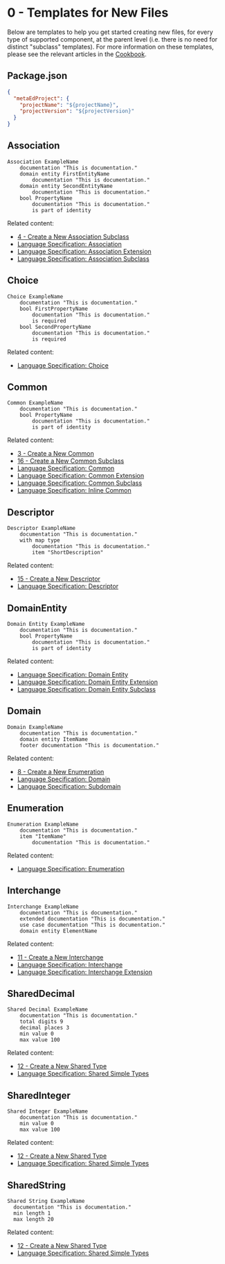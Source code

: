 # 0 - Templates for New Files

Below are templates to help you get started creating new files, for every type
of supported component, at the parent level (i.e. there is no need for distinct
"subclass" templates). For more information on these templates, please see the
relevant articles in the [Cookbook](./readme.mdx).

## Package.json

```json
{
  "metaEdProject": {
    "projectName": "${projectName}",
    "projectVersion": "${projectVersion}"
  }
}
```

## Association

```metaed
Association ExampleName
    documentation "This is documentation."
    domain entity FirstEntityName
        documentation "This is documentation."
    domain entity SecondEntityName
        documentation "This is documentation."
    bool PropertyName
        documentation "This is documentation."
        is part of identity
```

Related content:

* [4 - Create a New Association
    Subclass](./4-create-a-new-association-subclass.md)
* [Language Specification:
    Association](../language-specification/top-level-entities.md)
* [Language Specification: Association
    Extension](../language-specification/top-level-entities.md)
* [Language Specification: Association
    Subclass](../language-specification/top-level-entities.md)

## Choice

```metaed
Choice ExampleName
    documentation "This is documentation."
    bool FirstPropertyName
        documentation "This is documentation."
        is required
    bool SecondPropertyName
        documentation "This is documentation."
        is required
```

Related content:

* [Language Specification:
    Choice](../language-specification/top-level-entities.md)

## Common

```metaed
Common ExampleName
    documentation "This is documentation."
    bool PropertyName
        documentation "This is documentation."
        is part of identity
```

Related content:

* [3 - Create a New Common](./3-create-a-new-common.md)
* [16 - Create a New Common
    Subclass](./16-create-a-new-common-subclass.md)
* [Language Specification:
    Common](../language-specification/top-level-entities.md)
* [Language Specification: Common
    Extension](../language-specification/top-level-entities.md)
* [Language Specification: Common
    Subclass](../language-specification/top-level-entities.md)
* [Language Specification: Inline
    Common](../language-specification/top-level-entities.md)

## Descriptor

```metaed
Descriptor ExampleName
    documentation "This is documentation."
    with map type
        documentation "This is documentation."
        item "ShortDescription"
```

Related content:

* [15 - Create a New Descriptor](./15-create-a-new-descriptor.md)
* [Language Specification:
    Descriptor](../language-specification/top-level-entities.md)

## DomainEntity

```metaed
Domain Entity ExampleName
    documentation "This is documentation."
    bool PropertyName
        documentation "This is documentation."
        is part of identity
```

Related content:

* [Language Specification: Domain
    Entity](../language-specification/top-level-entities.md)
* [Language Specification: Domain Entity
    Extension](../language-specification/top-level-entities.md)
* [Language Specification: Domain Entity
    Subclass](../language-specification/top-level-entities.md)

## Domain

```metaed
Domain ExampleName
    documentation "This is documentation."
    domain entity ItemName
    footer documentation "This is documentation."
```

Related content:

* [8 - Create a New Enumeration](./8-create-a-new-enumeration.md)
* [Language Specification:
    Domain](../language-specification/top-level-entities.md)
* [Language Specification:
    Subdomain](../language-specification/top-level-entities.md)

## Enumeration

```metaed
Enumeration ExampleName
    documentation "This is documentation."
    item "ItemName"
        documentation "This is documentation."
```

Related content:

* [Language Specification:
    Enumeration](../language-specification/top-level-entities.md)

## Interchange

```metaed
Interchange ExampleName
    documentation "This is documentation."
    extended documentation "This is documentation."
    use case documentation "This is documentation."
    domain entity ElementName
```

Related content:

* [11 - Create a New Interchange](./11-create-a-new-interchange.md)
* [Language Specification:
    Interchange](../language-specification/top-level-entities.md)
* [Language Specification: Interchange
    Extension](../language-specification/top-level-entities.md)

## SharedDecimal

```metaed
Shared Decimal ExampleName
    documentation "This is documentation."
    total digits 9
    decimal places 3
    min value 0
    max value 100
```

Related content:

* [12 - Create a New Shared Type](./12-create-a-new-shared-type.md)
* [Language Specification: Shared Simple
    Types](../language-specification/top-level-entities.md)

## SharedInteger

```metaed
Shared Integer ExampleName
    documentation "This is documentation."
    min value 0
    max value 100
```

Related content:

* [12 - Create a New Shared Type](./12-create-a-new-shared-type.md)
* [Language Specification: Shared Simple
    Types](../language-specification/top-level-entities.md)

## SharedString

```metaed
Shared String ExampleName
  documentation "This is documentation."
  min length 1
  max length 20

```

Related content:

* [12 - Create a New Shared Type](./12-create-a-new-shared-type.md)
* [Language Specification: Shared Simple
    Types](../language-specification/top-level-entities.md)
